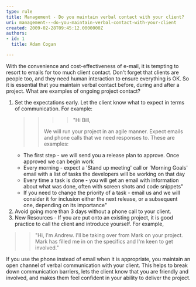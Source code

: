 ```yaml
---
type: rule
title: Management - Do you maintain verbal contact with your client?
uri: management---do-you-maintain-verbal-contact-with-your-client
created: 2009-02-28T09:45:12.0000000Z
authors:
- id: 1
  title: Adam Cogan

---
```




<span class='intro'> With the convenience and cost-effectiveness of e-mail, it is tempting to resort to emails for too much client contact. Don't forget that clients are people too, and they need human interaction to ensure everything is OK. So it is essential that you maintain verbal contact before, during and after a project. What are examples of ongoing project contact? 
 </span>


  <ol>
    <li>Set the expectations early. Let the client know what to expect in terms of communication. For example&#58;&#160;&#160;&#160;&#160;
    <blockquote dir="ltr" style="margin-right&#58;0px;">
    <blockquote dir="ltr" style="margin-right&#58;0px;">
    <blockquote dir="ltr" style="margin-right&#58;0px;">
    <blockquote dir="ltr" style="margin-right&#58;0px;">
    <p dir="ltr" style="margin-right&#58;10px;">&quot;Hi Bill,</p>
    </blockquote></blockquote>
    <p dir="ltr" style="margin-right&#58;10px;">We will run your project in an agile manner. Expect emails and phone calls that we need responses to.&#160;These are examples&#58;&#160;</p>
    </blockquote></blockquote>
    <ul dir="ltr">
        <li>The first step - we will send you a release plan to approve. Once approved we can begin work</li>
        <li>Every morning - expect a 'Stand up meeting' call or 'Morning Goals' email with a list of tasks the developers will be working on that day</li>
        <li>Every time a task is done&#160;- you will get an email with information about what was done, often with screen shots and code snippets&quot; </li>
        <li>If you need to change the priority of a task - email us and we will consider it for inclusion either the next release, or a subsequent one,&#160;depending on its importance&quot;</li>
    </ul>
    </li>
    <li>Avoid going more than 3 days without a phone call to your client. </li>
    <li>New Resources - If you are put onto an existing project, it is good practice to call the client and introduce yourself. For example, </li>
</ol>
<blockquote dir="ltr" style="margin-right&#58;10px;">
<blockquote dir="ltr" style="margin-right&#58;10px;">
<p>&quot;Hi, I'm Andrew. I'll be taking over from Mark on your project. Mark has filled me in on the specifics and I'm keen to get involved.&quot;</p>
</blockquote></blockquote>
<p>If you use the phone instead of email when it is appropriate, you maintain an open channel of verbal communication with your client. This helps to break down communication barriers, lets the client know that you are friendly and involved, and makes them feel confident in your ability to deliver the project.</p>



